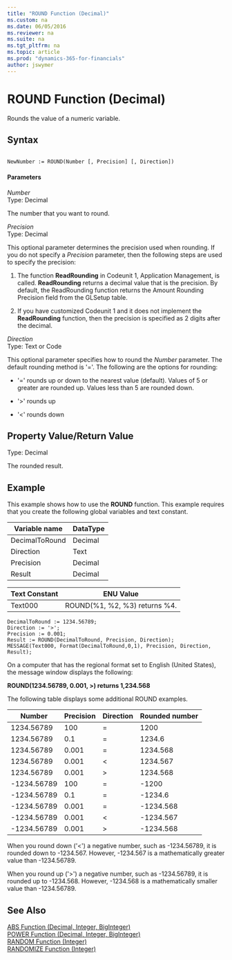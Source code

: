 ```yaml
---
title: "ROUND Function (Decimal)"
ms.custom: na
ms.date: 06/05/2016
ms.reviewer: na
ms.suite: na
ms.tgt_pltfrm: na
ms.topic: article
ms.prod: "dynamics-365-for-financials"
author: jswymer
---
```

# ROUND Function (Decimal)
Rounds the value of a numeric variable.  
  
## Syntax  
  
```  
  
NewNumber := ROUND(Number [, Precision] [, Direction])  
```  
  
#### Parameters  
 *Number*  
 Type: Decimal  
  
 The number that you want to round.  
  
 *Precision*  
 Type: Decimal  
  
 This optional parameter determines the precision used when rounding. If you do not specify a *Precision* parameter, then the following steps are used to specify the precision:  
  
1.  The function **ReadRounding** in Codeunit 1, Application Management, is called. **ReadRounding** returns a decimal value that is the precision. By default, the ReadRounding function returns the Amount Rounding Precision field from the GLSetup table.  
  
2.  If you have customized Codeunit 1 and it does not implement the **ReadRounding** function, then the precision is specified as 2 digits after the decimal.  
  
 *Direction*  
 Type: Text or Code  
  
 This optional parameter specifies how to round the *Number* parameter. The default rounding method is '='. The following are the options for rounding:  
  
-   '=' rounds up or down to the nearest value \(default\). Values of 5 or greater are rounded up. Values less than 5 are rounded down.  
  
-   '>' rounds up  
  
-   '\<' rounds down  
  
## Property Value/Return Value  
 Type: Decimal  
  
 The rounded result.  
  
## Example  
 This example shows how to use the **ROUND** function. This example requires that you create the following global variables and text constant.  
  
|Variable name|DataType|  
|-------------------|--------------|  
|DecimalToRound|Decimal|  
|Direction|Text|  
|Precision|Decimal|  
|Result|Decimal|  
  
|Text Constant|ENU Value|  
|-------------------|---------------|  
|Text000|ROUND\(%1, %2, %3\) returns %4.|  
  
```  
DecimalToRound := 1234.56789;  
Direction := '>';  
Precision := 0.001;  
Result := ROUND(DecimalToRound, Precision, Direction);  
MESSAGE(Text000, Format(DecimalToRound,0,1), Precision, Direction, Result);  
```  
  
 On a computer that has the regional format set to English \(United States\), the message window displays the following:  
  
 **ROUND\(1234.56789, 0.001, >\) returns 1,234.568**  
  
 The following table displays some additional ROUND examples.  
  
|Number|Precision|Direction|Rounded number|  
|------------|---------------|---------------|--------------------|  
|1234.56789|100|=|1200|  
|1234.56789|0.1|=|1234.6|  
|1234.56789|0.001|=|1234.568|  
|1234.56789|0.001|\<|1234.567|  
|1234.56789|0.001|>|1234.568|  
|-1234.56789|100|=|-1200|  
|-1234.56789|0.1|=|-1234.6|  
|-1234.56789|0.001|=|-1234.568|  
|-1234.56789|0.001|\<|-1234.567|  
|-1234.56789|0.001|>|-1234.568|  
  
 When you round down \('\<'\) a negative number, such as -1234.56789, it is rounded down to -1234.567. However, -1234.567 is a mathematically greater value than -1234.56789.  
  
 When you round up \('>'\) a negative number, such as -1234.56789, it is rounded up to -1234.568. However, -1234.568 is a mathematically smaller value than -1234.56789.  
  
## See Also  
 [ABS Function \(Decimal, Integer, BigInteger\)](devenv-abs-function-decimal-integer-biginteger.md)   
 [POWER Function \(Decimal, Integer, BigInteger\)](devenv-power-function-decimal-integer-biginteger.md)   
 [RANDOM Function \(Integer\)](devenv-random-function-integer.md)   
 [RANDOMIZE Function \(Integer\)](devenv-randomize-function-integer.md)